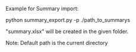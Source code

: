 Example for Summary import:

python summary_export.py -p ./path_to_summarys

"summary.xlsx" will be created in the given folder.

Note:
Default path is the current directory